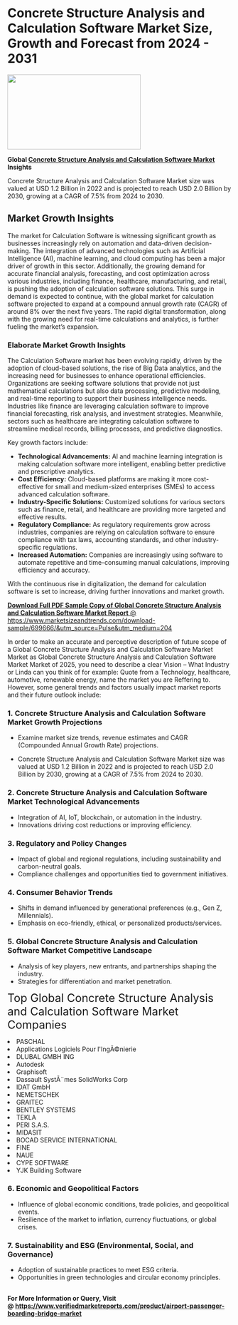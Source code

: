 <H1>Concrete Structure Analysis and Calculation Software Market Size, Growth and Forecast from 2024 - 2031</H1><img class="aligncenter size-medium wp-image-584254" src="https://thirdeyenews.in/wp-content/uploads/2024/09/Global-Market-Research-300x168.jpeg" alt="" width="300" height="168" /><p><strong>Global&nbsp;<a href="https://www.marketsizeandtrends.com/download-sample/699666/&amp;utm_source=Pulse&amp;utm_medium=204">Concrete Structure Analysis and Calculation Software Market</a> Insights</strong></p><p>Concrete Structure Analysis and Calculation Software Market size was valued at USD 1.2 Billion in 2022 and is projected to reach USD 2.0 Billion by 2030, growing at a CAGR of 7.5% from 2024 to 2030.</p><p><h2>Market Growth Insights</h2> <p>The market for Calculation Software is witnessing significant growth as businesses increasingly rely on automation and data-driven decision-making. The integration of advanced technologies such as Artificial Intelligence (AI), machine learning, and cloud computing has been a major driver of growth in this sector. Additionally, the growing demand for accurate financial analysis, forecasting, and cost optimization across various industries, including finance, healthcare, manufacturing, and retail, is pushing the adoption of calculation software solutions. This surge in demand is expected to continue, with the global market for calculation software projected to expand at a compound annual growth rate (CAGR) of around 8% over the next five years. The rapid digital transformation, along with the growing need for real-time calculations and analytics, is further fueling the market’s expansion.</p> <p><a href="#"></a></p> <h3>Elaborate Market Growth Insights</h3> <p>The Calculation Software market has been evolving rapidly, driven by the adoption of cloud-based solutions, the rise of Big Data analytics, and the increasing need for businesses to enhance operational efficiencies. Organizations are seeking software solutions that provide not just mathematical calculations but also data processing, predictive modeling, and real-time reporting to support their business intelligence needs. Industries like finance are leveraging calculation software to improve financial forecasting, risk analysis, and investment strategies. Meanwhile, sectors such as healthcare are integrating calculation software to streamline medical records, billing processes, and predictive diagnostics.</p> <p>Key growth factors include:</p> <ul> <li><strong>Technological Advancements:</strong> AI and machine learning integration is making calculation software more intelligent, enabling better predictive and prescriptive analytics.</li> <li><strong>Cost Efficiency:</strong> Cloud-based platforms are making it more cost-effective for small and medium-sized enterprises (SMEs) to access advanced calculation software.</li> <li><strong>Industry-Specific Solutions:</strong> Customized solutions for various sectors such as finance, retail, and healthcare are providing more targeted and effective results.</li> <li><strong>Regulatory Compliance:</strong> As regulatory requirements grow across industries, companies are relying on calculation software to ensure compliance with tax laws, accounting standards, and other industry-specific regulations.</li> <li><strong>Increased Automation:</strong> Companies are increasingly using software to automate repetitive and time-consuming manual calculations, improving efficiency and accuracy.</li> </ul> <p>With the continuous rise in digitalization, the demand for calculation software is set to increase, driving further innovations and market growth.</p> <p><a href="#"></p><p><span class=""><strong>Download Full PDF Sample Copy of Global Concrete Structure Analysis and Calculation Software Market Report</strong> @ <a href="https://www.marketsizeandtrends.com/download-sample/699666/&amp;utm_source=Pulse&amp;utm_medium=204" target="_blank">https://www.marketsizeandtrends.com/download-sample/699666/&amp;utm_source=Pulse&amp;utm_medium=204</a></span></p><p>In order to make an accurate and perceptive description of future scope of a Global&nbsp;Concrete Structure Analysis and Calculation Software Market Market as Global&nbsp;Concrete Structure Analysis and Calculation Software Market Market of 2025, you need to describe a clear Vision &ndash; What Industry or Linda can you think of for example: Quote from a Technology, healthcare, automotive, renewable energy, name the market you are Reffering to. However, some general trends and factors usually impact market reports and their future outlook include:</p><h3>1.&nbsp;<strong>Concrete Structure Analysis and Calculation Software Market Growth Projections</strong></h3><ul><li>Examine market size trends, revenue estimates and CAGR (Compounded Annual Growth Rate) projections.</li><li><p>Concrete Structure Analysis and Calculation Software Market size was valued at USD 1.2 Billion in 2022 and is projected to reach USD 2.0 Billion by 2030, growing at a CAGR of 7.5% from 2024 to 2030.</p></li></ul><h3>2.&nbsp;<strong>Concrete Structure Analysis and Calculation Software Market Technological Advancements</strong></h3><ul><li>Integration of AI, IoT, blockchain, or automation in the industry.</li><li>Innovations driving cost reductions or improving efficiency.</li></ul><h3>3.&nbsp;<strong>Regulatory and Policy Changes</strong></h3><ul><li>Impact of global and regional regulations, including sustainability and carbon-neutral goals.</li><li>Compliance challenges and opportunities tied to government initiatives.</li></ul><h3>4.&nbsp;<strong>Consumer Behavior Trends</strong></h3><ul><li>Shifts in demand influenced by generational preferences (e.g., Gen Z, Millennials).</li><li>Emphasis on eco-friendly, ethical, or personalized products/services.</li></ul><h3>5.&nbsp;<strong>Global Concrete Structure Analysis and Calculation Software Market Competitive Landscape</strong></h3><ul><li>Analysis of key players, new entrants, and partnerships shaping the industry.</li><li>Strategies for differentiation and market penetration.</li></ul><p data-pm-slice="1 1 []"><span style="color: inherit; font-family: inherit; font-size: 25px;">Top Global Concrete Structure Analysis and Calculation Software Market Companies</span></p><div class="" data-test-id=""><p><li>PASCHAL</li><li> Applications Logiciels Pour l'IngÃ©nierie</li><li> DLUBAL GMBH ING</li><li> Autodesk</li><li> Graphisoft</li><li> Dassault SystÃ¨mes SolidWorks Corp</li><li> IDAT GmbH</li><li> NEMETSCHEK</li><li> GRAITEC</li><li> BENTLEY SYSTEMS</li><li> TEKLA</li><li> PERI S.A.S.</li><li> MIDASIT</li><li> BOCAD SERVICE INTERNATIONAL</li><li> FINE</li><li> NAUE</li><li> CYPE SOFTWARE</li><li> YJK Building Software</li></p></div><h3>6.&nbsp;<strong>Economic and Geopolitical Factors</strong></h3><ul><li>Influence of global economic conditions, trade policies, and geopolitical events.</li><li>Resilience of the market to inflation, currency fluctuations, or global crises.</li></ul><h3>7.&nbsp;<strong>Sustainability and ESG (Environmental, Social, and Governance)</strong></h3><ul><li>Adoption of sustainable practices to meet ESG criteria.</li><li>Opportunities in green technologies and circular economy principles.</li></ul><h2><strong style="font-size: 14px;">For More Information or Query, Visit @&nbsp;</strong><a style="background-color: #ffffff; font-size: 14px;" href="https://www.marketsizeandtrends.com/report/concrete-structure-analysis-and-calculation-software-market/" target="_blank">https://www.verifiedmarketreports.com/product/airport-passenger-boarding-bridge-market</a></h2>
